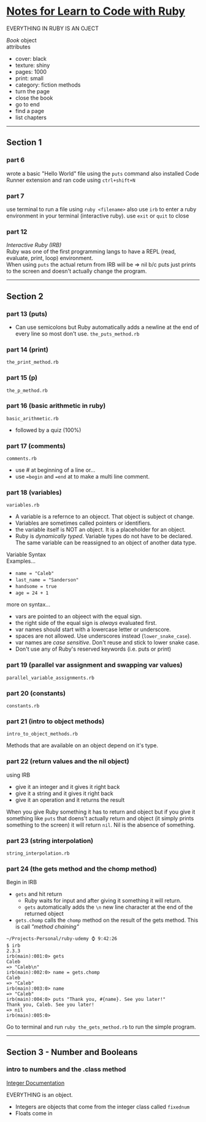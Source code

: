 
# [Notes for Learn to Code with Ruby](https://www.udemy.com/learn-to-code-with-ruby-lang/learn/v4/content)

EVERYTHING IN RUBY IS AN OJECT

*Book* object  
attributes  
- cover: black
- texture: shiny
- pages: 1000
- print: small
- category: fiction
methods  
- turn the page
- close the book
- go to end
- find a page
- list chapters  

______________________
## Section 1
### part 6
wrote a basic "Hello World" file using the `puts` command
also installed Code Runner extension and ran code using `ctrl+shift+N`

### part 7
use terminal to run a file using `ruby <filename>`
also use `irb` to enter a ruby environment in your terminal (interactive ruby).
use `exit` or `quit` to close 

### part 12
*Interactive Ruby (IRB)*  
Ruby was one of the first programming langs to have a REPL (read, evaluate, print, loop) environment.  
When using `puts` the actual return from IRB will be => nil b/c puts just prints to the screen and doesn't actually change the program.  

______________________
## Section 2  

### part 13 (puts)
- Can use semicolons but Ruby automatically adds a newline at the end of every line so most don't use.
`the_puts_method.rb`  

### part 14 (print)
`the_print_method.rb`  

### part 15 (p)
`the_p_method.rb`  

### part 16 (basic arithmetic in ruby)
`basic_arithmetic.rb`
- followed by a quiz (100%)  


### part 17 (comments)
`comments.rb`  
- use # at beginning of a line or...
- use `=begin` and `=end` at to make a multi line comment.  

### part 18 (variables)
`variables.rb`
- A variable is a refernce to an objecct. That object is subject ot change.
- Variables are sometimes called pointers or identifiers.
- the variable itself is NOT an object. It is a placeholder for an object.
- Ruby is *dynamically typed*. Variable types do not have to be declared. The same variable can be reassigned to an object of another data type.  

Variable Syntax  
Examples...
- `name = "Caleb"`
- `last_name = "Sanderson"`
- `handsome = true`
- `age = 24 + 1`  

more on syntax...
- vars are pointed to an objeect with the equal sign.
- the right side of the equal sign is *always* evaluated first.
- var names should start with a lowercase letter or underscore.
- spaces are not allowed. Use underscores instead (`lower_snake_case`).
- var names are *case sensitive*. Don't reuse and stick to lower snake case.
- Don't use any of Ruby's reserved keywords (i.e. puts or print)  

### part 19 (parallel var assignment and swapping var values)  
`parallel_variable_assignments.rb`

### part 20 (constants)
`constants.rb`

### part 21 (intro to object methods)
`intro_to_object_methods.rb`

Methods that are available on an object depend on it's type.

### part 22 (return values and the nil object)
using IRB
- give it an integer and it gives it right back
- give it a string and it gives it right back
- give it an operation and it returns the result  

When you give Ruby something it has to return and object but if you give it something like `puts` that doens't actually return and object (it simply prints something to the screen) it will return `nil`. Nil is the absence of something.

### part 23 (string interpolation)
`string_interpolation.rb`

### part 24 (the gets method and the chomp method)
Begin in IRB

- `gets` and hit return
  - Ruby waits for input and after giving it something it will return.
  - `gets` automatically adds the `\n` new line character at the end of the returned object
- `gets.chomp` calls the `chomp` method on the result of the gets method. This is call _*"method chaining"*_

```
~/Projects-Personal/ruby-udemy ⌚ 9:42:26
$ irb                                                                                                                                                                                     2.3.3
irb(main):001:0> gets
Caleb
=> "Caleb\n"
irb(main):002:0> name = gets.chomp
Caleb
=> "Caleb"
irb(main):003:0> name
=> "Caleb"
irb(main):004:0> puts "Thank you, #{name}. See you later!"
Thank you, Caleb. See you later!
=> nil
irb(main):005:0>
```

Go to terminal and run `ruby the_gets_method.rb` to run the simple program.   

_______________
## Section 3 - Number and Booleans
### intro to numbers and the .class method  

[Integer Documentation](https://ruby-doc.org/core-2.3.3/Integer.html)

EVERYTHING is an object. 
- Integers are objects that come from the integer class called `fixednum`
- Floats come in
